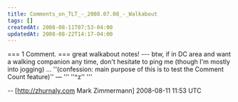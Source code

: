 ```yaml
---
title: Comments_on_TLT_-_2008.07.08_-_Walkabout
tags: []
createdAt: 2008-08-11T07:53-04:00
updatedAt: 2008-08-22T14:17-04:00
---
```


=== 1 Comment. ===
great walkabout notes! --- btw, if in DC area and want a walking companion any time, don't hesitate to ping me (though I'm mostly into jogging) ... ''(confession: main purpose of this is to test the Comment Count feature)'' &mdash; ''' ''^z'' '''

-- [http://zhurnaly.com Mark Zimmermann] 2008-08-11 11:53 UTC


